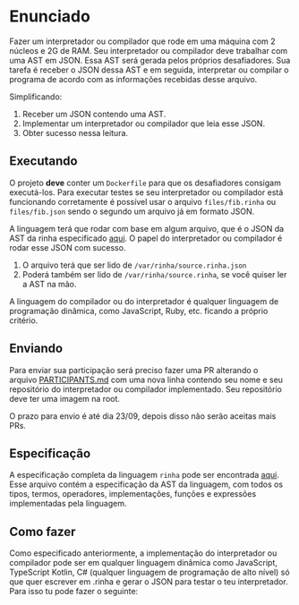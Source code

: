 # Enunciado
Fazer um interpretador ou compilador que rode em uma máquina com 2 núcleos e 2G de RAM.
Seu interpretador ou compilador deve trabalhar com uma AST em JSON. Essa AST será gerada pelos próprios desafiadores. Sua tarefa é receber o JSON dessa AST e em seguida, interpretar ou compilar o programa de acordo com as informações recebidas desse arquivo.

Simplificando:
1. Receber um JSON contendo uma AST.
2. Implementar um interpretador ou compilador que leia esse JSON.
3. Obter sucesso nessa leitura.

## Executando
O projeto **deve** conter um `Dockerfile` para que os desafiadores consigam executá-los. Para executar testes se seu interpretador ou compilador está funcionando corretamente é possível usar o arquivo `files/fib.rinha` ou `files/fib.json` sendo o segundo um arquivo já em formato JSON.

A linguagem terá que rodar com base em algum arquivo, que é o JSON da AST da rinha especificado [aqui](https://github.com/aripiprazole/rinha-de-compiler/blob/main/SPECS.md). O papel do interpretador ou compilador é rodar esse JSON com sucesso.

1. O arquivo terá que ser lido de `/var/rinha/source.rinha.json`
2. Poderá também ser lido de `/var/rinha/source.rinha`, se você quiser ler a AST na mão.

A linguagem do compilador ou do interpretador é qualquer linguagem de programação dinâmica, como JavaScript, Ruby, etc. ficando a próprio critério.

## Enviando
Para enviar sua participação será preciso fazer uma PR alterando o arquivo [PARTICIPANTS.md](https://github.com/aripiprazole/rinha-de-compiler/blob/main/PARTICIPANTS.md) com uma nova linha contendo seu nome e seu repositório do interpretador ou compilador implementado. Seu repositório deve ter uma imagem na root.

O prazo para envio é até dia 23/09, depois disso não serão aceitas mais PRs.

## Especificação
A especificação completa da linguagem `rinha` pode ser encontrada [aqui](https://github.com/aripiprazole/rinha-de-compiler/blob/main/SPECS.md). Esse arquivo contém a especificação da AST da linguagem, com todos os tipos, termos, operadores, implementações, funções e expressões implementadas pela linguagem.

## Como fazer
Como especificado anteriormente, a implementação do interpretador ou compilador pode ser em qualquer linguagem dinâmica como JavaScript, TypeScript Kotlin, C# (qualquer linguagem de programação de alto nível) só que quer escrever em .rinha e gerar o JSON para testar o teu interpretador. Para isso tu pode fazer o seguinte: